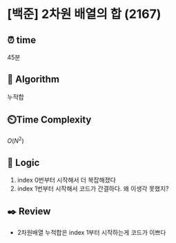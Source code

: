# [백준] 2차원 배열의 합 (2167)
 
## ⏰  **time**

45분

## :pushpin: **Algorithm**

누적합

## ⏲️**Time Complexity**

$O(N^2)$

## :round_pushpin: **Logic**
1. index 0번부터 시작해서 더 복잡해졌다
2. index 1번부터 시작해서 코드가 간결하다. 왜 이생각 못했지?

## :black_nib: **Review**
- 2차원배열 누적합은 index 1부터 시작하는게 코드가 이쁘다